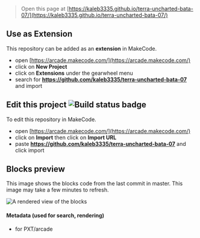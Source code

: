  


> Open this page at [https://kaleb3335.github.io/terra-uncharted-bata-07/](https://kaleb3335.github.io/terra-uncharted-bata-07/)

## Use as Extension

This repository can be added as an **extension** in MakeCode.

* open [https://arcade.makecode.com/](https://arcade.makecode.com/)
* click on **New Project**
* click on **Extensions** under the gearwheel menu
* search for **https://github.com/kaleb3335/terra-uncharted-bata-07** and import

## Edit this project ![Build status badge](https://github.com/kaleb3335/terra-uncharted-bata-07/workflows/MakeCode/badge.svg)

To edit this repository in MakeCode.

* open [https://arcade.makecode.com/](https://arcade.makecode.com/)
* click on **Import** then click on **Import URL**
* paste **https://github.com/kaleb3335/terra-uncharted-bata-07** and click import

## Blocks preview

This image shows the blocks code from the last commit in master.
This image may take a few minutes to refresh.

![A rendered view of the blocks](https://github.com/kaleb3335/terra-uncharted-bata-07/raw/master/.github/makecode/blocks.png)

#### Metadata (used for search, rendering)

* for PXT/arcade
<script src="https://makecode.com/gh-pages-embed.js"></script><script>makeCodeRender("{{ site.makecode.home_url }}", "{{ site.github.owner_name }}/{{ site.github.repository_name }}");</script>
